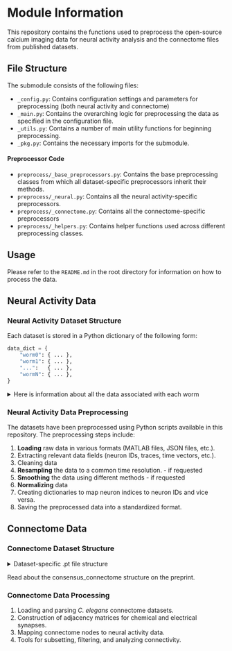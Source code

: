 # Module Information

This repository contains the functions used to preprocess the open-source
calcium imaging data for neural activity analysis and the connectome files from
published datasets.


## File Structure

The submodule consists of the following files:
- `_config.py`: Contains configuration settings and parameters for preprocessing
  (both neural activity and connectome)
- `_main.py`: Contains the overarching logic for preprocessing the data as specified in the configuration file.
- `_utils.py`: Contains a number of main utility functions for beginning preprocessing.
- `_pkg.py`: Contains the necessary imports for the submodule.

#### Preprocessor Code

- `preprocess/_base_preprocessors.py`: Contains the base preprocessing classes from which all dataset-specific preprocessors inherit their methods.
- `preprocess/_neural.py`: Contains all the neural activity-specific preprocessors.
- `preprocess/_connectome.py`: Contains all the connectome-specific preprocessors
- `preprocess/_helpers.py`: Contains helper functions used across different preprocessing classes.


## Usage

Please refer to the `README.md` in the root directory for information on how to
process the data.

## Neural Activity Data

### Neural Activity Dataset Structure

Each dataset is stored in a Python dictionary of the following form:
```python
data_dict = {
    "worm0": { ... },
    "worm1": { ... },
    "...":   { ... },
    "wormN": { ... },
}
```

<details>
<summary>Here is information about all the data associated with each worm</summary>
Each worm (`worm0`, `worm1`, ..., `wormN`) is a dictionary containing:

| Column                                | Type            | Description                 |
|---------------------------------------|-----------------|-----------------------------|
| `calcium_data`                        | torch.Tensor    | Normalized, resampled data  |
| `source_dataset`                      | str             | Source dataset name         |
| `dt`                                  | torch.Tensor    | Time deltas (resampled)     |
| `interpolate_method`                  | str             | Interpolation method        |
| `max_timesteps`                       | int             | Timesteps after resampling  |
| `median_dt`                           | float           | Median of resampled dt      |
| `num_labeled_neurons`                 | int             | Count labeled neurons       |
| `num_neurons`                         | int             | Total neuron count          |
| `num_unlabeled_neurons`               | int             | Count unlabeled neurons     |
| `original_dt`                         | torch.Tensor    | Original time deltas        |
| `original_calcium_data`               | torch.Tensor    | Raw calcium data            |
| `normalization_method`                | str             | Normalization method        |
| `original_max_timesteps`              | int             | Timesteps before resampling |
| `original_median_dt`                  | float           | Median original dt          |
| `original_residual_calcium`           | torch.Tensor    | Original residual data      |
| `original_smooth_calcium_data`        | torch.Tensor    | Smoothed original data      |
| `original_smooth_residual_calcium`    | torch.Tensor    | Smoothed original residuals |
| `original_time_in_seconds`            | torch.Tensor    | Original timestamps         |
| `residual_calcium`                    | torch.Tensor    | Residual calcium data       |
| `smooth_calcium_data`                 | torch.Tensor    | Smoothed calcium data       |
| `smooth_method`                       | str             | Smoothing method            |
| `smooth_residual_calcium`             | torch.Tensor    | Smoothed residual data      |
| `time_in_seconds`                     | torch.Tensor    | Resampled timestamps        |
| `worm`                                | str             | Worm identifier             |
| `extra_info`                          | dict            | Additional metadata         |
| `labeled_neuron_to_slot`              | dict            | Labeled neuron → index      |
| `labeled_neurons_mask`                | torch.Tensor    | Mask for labeled neurons    |
| `neuron_to_slot`                      | dict            | Neuron → index mapping      |
| `neurons_mask`                        | torch.Tensor    | Mask for all neurons        |
| `slot_to_labeled_neuron`              | dict            | Index → labeled neuron      |
| `slot_to_neuron`                      | dict            | Index → neuron mapping      |
| `slot_to_unlabeled_neuron`            | dict            | Index → unlabeled neuron    |
| `unlabeled_neuron_to_slot`            | dict            | Unlabeled neuron → index    |
| `unlabeled_neurons_mask`              | torch.Tensor    | Mask for unlabeled neurons  |

</details>

### Neural Activity Data Preprocessing

The datasets have been preprocessed using Python scripts available in this repository. The preprocessing steps include:

1. **Loading** raw data in various formats (MATLAB files, JSON files, etc.).
1. Extracting relevant data fields (neuron IDs, traces, time vectors, etc.).
1. Cleaning data
1. **Resampling** the data to a common time resolution. - if requested
1. **Smoothing** the data using different methods - if requested
1. **Normalizing** data
1. Creating dictionaries to map neuron indices to neuron IDs and vice versa.
1. Saving the preprocessed data into a standardized format.


## Connectome Data

### Connectome Dataset Structure

<details>
<summary>Dataset-specific .pt file structure</summary>

Each `.pt` file contains a dictionary called `graph_tensors` with the following keys:

- **edge_index** (`torch.Tensor`):  
    Shape `[2, num_edges]`. Each column represents a directed edge as `[source_node, target_node]`.  
    *Edge-level attribute.*

- **edge_attr** (`torch.Tensor`):  
    Shape `[num_edges, 2]`. Each row contains `[gap_junction_weight, chemical_synapse_weight]` for the corresponding edge in `edge_index`.  
    *Edge-level attribute.*

- **x** (`torch.Tensor`):  
    Shape `[num_nodes, 1024]`. Placeholder for node features (currently empty).  
    *Node-level attribute.*

- **y** (`torch.Tensor`):  
    Shape `[num_nodes]`. Placeholder for encoded neuron type for each node, as integer labels.  
    *Node-level attribute.*

- **pos** (`torch.Tensor`):  
    Shape `[num_nodes, 3]`. 3D spatial coordinates `[x, y, z]` for each neuron.  
    *Node-level attribute.*

- **node_type** (`dict`):  
    Maps node index (int) to neuron type (int code, matching `y`).  
    *Node-level metadata (mapping, not stored per node in the Data object).*

- **node_label** (`dict`):  
    Maps node index (int) to neuron label (str, e.g., `'ADAL'`).  
    *Node-level metadata.*

- **node_class** (`dict`):  
    Maps node index (int) to neuron class (str, e.g., `'ADA'`).  
    *Node-level metadata.*

- **node_index** (`torch.Tensor`):  
    Shape `[num_nodes]`. Tensor of node indices (0 to `num_nodes-1`).  
    *Node-level attribute.*

- **num_classes** (`int`):  
    Number of unique neuron classes/types in the graph.  
    *Graph-level attribute.*

### Notes

- **Node and edge attributes used for computation** (e.g., `x`, `y`, `pos`, `edge_index`, `edge_attr`) are stored as tensors and indexed by node or edge.
- **Dictionaries** (`node_type`, `node_label`, `node_class`) are included for convenience and map node indices to metadata, but are not required by PyTorch Geometric for computation.
- **Edge directionality:** Both directions are included for symmetric connections (gap junctions).
- **Edge attributes:** If an edge has only one type (gap or chemical), the other value is zero.
- **All tensors are aligned by node or edge index.**
</details>

Read about the consensus_connectome structure on the preprint.

### Connectome Data Processing
  1. Loading and parsing *C. elegans* connectome datasets.
  1. Construction of adjacency matrices for chemical and electrical synapses.
  1. Mapping connectome nodes to neural activity data.
  1. Tools for subsetting, filtering, and analyzing connectivity.